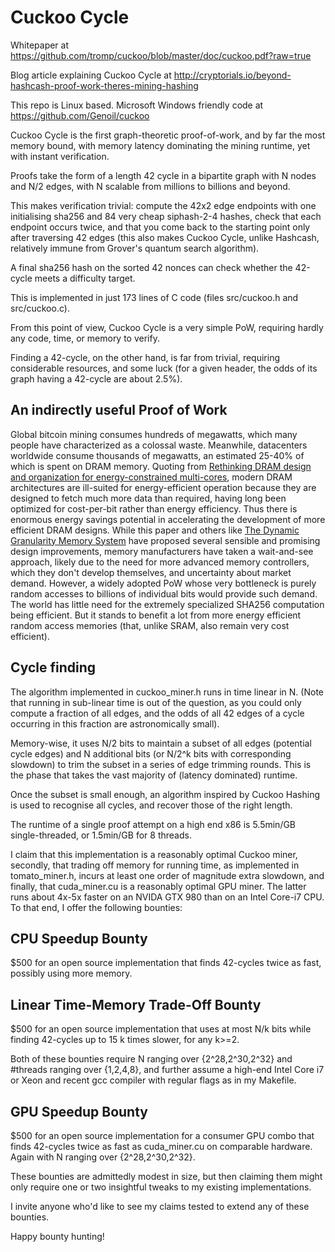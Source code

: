Cuckoo Cycle
============
Whitepaper at
https://github.com/tromp/cuckoo/blob/master/doc/cuckoo.pdf?raw=true

Blog article explaining Cuckoo Cycle at
http://cryptorials.io/beyond-hashcash-proof-work-theres-mining-hashing

This repo is Linux based. Microsoft Windows friendly code at
https://github.com/Genoil/cuckoo

Cuckoo Cycle is the first graph-theoretic proof-of-work, and by far the most
memory bound, with memory latency dominating the mining runtime, yet with
instant verification.

Proofs take the form of a length 42 cycle in a bipartite graph with N nodes and
N/2 edges, with N scalable from millions to billions and beyond.

This makes verification trivial: compute the 42x2 edge endpoints with one
initialising sha256 and 84 very cheap siphash-2-4 hashes, check that each
endpoint occurs twice, and that you come back to the starting point only after
traversing 42 edges (this also makes Cuckoo Cycle, unlike Hashcash, relatively
immune from Grover's quantum search algorithm).

A final sha256 hash on the sorted 42 nonces can check whether the 42-cycle
meets a difficulty target.

This is implemented in just 173 lines of C code (files src/cuckoo.h and src/cuckoo.c).

From this point of view, Cuckoo Cycle is a very simple PoW,
requiring hardly any code, time, or memory to verify.

Finding a 42-cycle, on the other hand, is far from trivial,
requiring considerable resources, and some luck
(for a given header, the odds of its graph having a 42-cycle are about 2.5%).

An indirectly useful Proof of Work
--------------
Global bitcoin mining consumes hundreds of megawatts, which many people have characterized
as a colossal waste. Meanwhile, datacenters worldwide consume thousands of megawatts,
an estimated 25-40% of which is spent on DRAM memory. Quoting from
<a href="https://www.cs.utah.edu/~rajeev/pubs/isca10.pdf">Rethinking DRAM design and organization for energy-constrained multi-cores</a>,
modern DRAM architectures are ill-suited for energy-efficient operation because
they are designed to fetch much more data than required, having long been optimized for cost-per-bit
rather than energy efficiency.
Thus there is enormous energy savings potential in accelerating the development of more efficient
DRAM designs. While this paper and others like
<a href="http://mbsullivan.info/attachments/papers/yoon2012dgms.pdf">The Dynamic Granularity Memory System</a>
have proposed several sensible and promising design improvements, memory manufacturers have
taken a wait-and-see approach, likely due to the need for more advanced memory controllers, which they don't develop
themselves, and uncertainty about market demand. However, a widely adopted PoW whose very bottleneck
is purely random accesses to billions of individual bits would provide such demand.
The world has little need for the extremely specialized SHA256 computation being efficient.
But it stands to benefit a lot from more energy efficient random access memories (that, unlike SRAM, also
remain very cost efficient).

Cycle finding
--------------
The algorithm implemented in cuckoo_miner.h runs in time linear in N.
(Note that running in sub-linear time is out of the question, as you could
only compute a fraction of all edges, and the odds of all 42 edges of a cycle
occurring in this fraction are astronomically small).

Memory-wise, it uses N/2 bits to maintain a subset of all edges (potential
cycle edges) and N additional bits (or N/2^k bits with corresponding slowdown)
to trim the subset in a series of edge trimming rounds.
This is the phase that takes the vast majority of (latency dominated) runtime.

Once the subset is small enough, an algorithm inspired by Cuckoo Hashing
is used to recognise all cycles, and recover those of the right length.

The runtime of a single proof attempt on a high end x86 is 5.5min/GB
single-threaded, or 1.5min/GB for 8 threads.

I claim that this implementation is a reasonably optimal Cuckoo miner,
secondly, that trading off memory for running time,
as implemented in tomato_miner.h,
incurs at least one order of magnitude extra slowdown,
and finally, that cuda_miner.cu is a reasonably optimal GPU miner.
The latter runs about 4x-5x faster on an NVIDA GTX 980
than on an Intel Core-i7 CPU. 
To that end, I offer the following bounties:

CPU Speedup Bounty
--------------
$500 for an open source implementation that finds 42-cycles twice as fast,
possibly using more memory.

Linear Time-Memory Trade-Off Bounty
--------------
$500 for an open source implementation that uses at most N/k bits while finding
42-cycles up to 15 k times slower, for any k>=2.

Both of these bounties require N ranging over {2^28,2^30,2^32} and #threads
ranging over {1,2,4,8}, and further assume a high-end Intel Core i7 or Xeon and
recent gcc compiler with regular flags as in my Makefile.

GPU Speedup Bounty
--------------
$500 for an open source implementation for a consumer GPU combo
that finds 42-cycles twice as fast as cuda_miner.cu on comparable hardware.
Again with N ranging over {2^28,2^30,2^32}.

These bounties are admittedly modest in size,
but then claiming them might only require one or two insightful tweaks to
my existing implementations.

I invite anyone who'd like to see my claims tested to extend any of these
bounties.

Happy bounty hunting!

